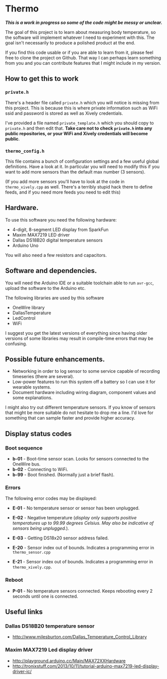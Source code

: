 # Thermo

__*This is a work in progress so some of the code might be messy or
  unclear.*__

The goal of this project is to learn about measuring body temperature,
so the software will implement whatever I need to experiment with
this.  The goal isn't necessarily to produce a polished product at the
end.

If you find this code usable or if you are able to learn from it,
please feel free to clone the project on Github.  That way I can
perhaps learn something from you and you can contribute features that
I might include in my version.

## How to get this to work

### `private.h`

There's a header file called `private.h` which you will notice is
missing from this project.  This is because this is where private
information such as WiFi ssid and password is stored as well as Xively
credentials.

I've provided a file named `private_template.h` which you should copy
to `private.h` and then edit that.  __Take care not to check
`private.h` into any public repositories, or your WiFi and Xively
credentials will become public__.

### `thermo_config.h`

This file contains a bunch of configuration settings and a few useful
global definitions.  Have a look at it.  In particular you will need
to modify this if you want to add more sensors than the default max
number (3 sensors).

(If you add more sensors you'll have to look at the code in
`thermo_xively.cpp` as well.  There's a terribly stupid hack there to
define feeds, and if you need more feeds you need to edit this)

## Hardware.

To use this software you need the following hardware:

  - 4-digit, 8-segment LED display from SparkFun
  - Maxim MAX7219 LED driver
  - Dallas DS18B20 digital temperature sensors
  - Arduino Uno

You will also need a few resistors and capacitors.

## Software and dependencies.

You will need the Arduino IDE or a suitable toolchain able to run
`avr-gcc`, upload the software to the Arduino etc.

The following libraries are used by this software

  - OneWire library
  - DallasTemperature
  - LedControl
  - WiFi
  
I suggest you get the latest versions of everything since having older
versions of some libraries may result in compile-time errors that may
be confusing.


## Possible future enhancements.

  - Networking in order to log sensor to some service capable of
    recording timeseries (there are several).
  - Low-power features to run this system off a battery so I can use
    it for wearable systems.
  - Document hardware including wiring diagram, component values and
    some explanations.

I might also try out different temperature sensors.  If you know of
sensors that might be more suitable do not hesitate to drop me a line.
I'd love for something that can sample faster and provide higher
accuracy.

## Display status codes

### Boot sequence

  - **b-01** - Boot-time sensor scan.  Looks for sensors connected to
    the OneWire bus.
  - **b-02** - Connecting to WiFi.
  - **b-99** - Boot finished.  (Normally just a brief flash).

### Errors

The following error codes may be displayed:

  - **E-01** - No temperature sensor or sensor has been unplugged.

  - **E-02** - Negative temperature (*display only supports positive
    temperatures up to 99.99 degrees Celsius.  May also be indicative
    of sensors being unplugged.*).

  - **E-03** - Getting DS18x20 sensor address failed.

  - **E-20** - Sensor index out of bounds.  Indicates a programming
    error in `thermo_sensor.cpp`

  - **E-21** - Sensor index out of bounds. Indicates a programming
    error in `thermo_xively.cpp`.

### Reboot

  - **P-01** - No temperature sensors connected.  Keeps rebooting
    every 2 seconds until one is connected.

## Useful links

### Dallas DS18B20 temperature sensor

  - http://www.milesburton.com/Dallas_Temperature_Control_Library

### Maxim MAX7219 Led display driver
  - http://playground.arduino.cc/Main/MAX72XXHardware
  - http://tronixstuff.com/2013/10/11/tutorial-arduino-max7219-led-display-driver-ic/

